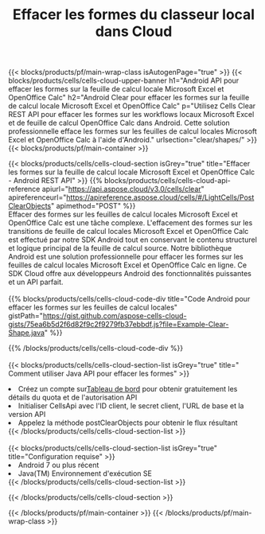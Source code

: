 ﻿---
title:  Effacer les formes du classeur local dans Cloud
description: API Cloud et SDK pour effacer les formes sur Microsoft Excel et OpenOffice Calc. Effacez les formes sur les feuilles de calcul locales par le Cells Cloud API. Le SDK prend en charge les types de langages de développement. Ils incluent Android, C#, Go, Java, NodeJS, Perl, PHP, Python, Ruby et Swift.
url: /fr/android/clear/shapes/
---
{{< blocks/products/pf/main-wrap-class isAutogenPage="true" >}}
{{< blocks/products/cells/cells-cloud-upper-banner h1="Android API pour effacer les formes sur la feuille de calcul locale Microsoft Excel et OpenOffice Calc" h2="Android Clear pour effacer les formes sur la feuille de calcul locale Microsoft Excel et OpenOffice Calc" p="Utilisez Cells Clear REST API pour effacer les formes sur les workflows locaux Microsoft Excel et de feuille de calcul OpenOffice Calc dans Android. Cette solution professionnelle efface les formes sur les feuilles de calcul locales Microsoft Excel et OpenOffice Calc à l\'aide d\'Android." urlsection="clear/shapes/" >}}
{{< blocks/products/pf/main-container >}}

{{< blocks/products/cells/cells-cloud-section isGrey="true" title="Effacer les formes sur la feuille de calcul locale Microsoft Excel et OpenOffice Calc - Android REST API" >}}
{{% blocks/products/cells/cells-cloud-api-reference apiurl="https://api.aspose.cloud/v3.0/cells/clear" apireferenceurl="https://apireference.aspose.cloud/cells/#/LightCells/PostClearObjects" apimethod="POST" %}}
<br/>
Effacer des formes sur les feuilles de calcul locales Microsoft Excel et OpenOffice Calc est une tâche complexe. L'effacement des formes sur les transitions de feuille de calcul locales Microsoft Excel et OpenOffice Calc est effectué par notre SDK Android tout en conservant le contenu structurel et logique principal de la feuille de calcul source. Notre bibliothèque Android est une solution professionnelle pour effacer les formes sur les feuilles de calcul locales Microsoft Excel et OpenOffice Calc en ligne. Ce SDK Cloud offre aux développeurs Android des fonctionnalités puissantes et un API parfait.
<br/>
<br/>
{{% blocks/products/cells/cells-cloud-code-div title="Code Android pour effacer les formes sur les feuilles de calcul locales" gistPath="https://gist.github.com/aspose-cells-cloud-gists/75ea6b5d2f6d82f9c2f9279fb37ebbdf.js?file=Example-Clear-Shape.java" %}}
  
{{% /blocks/products/cells/cells-cloud-code-div %}}
<br/>
<br/>
{{< blocks/products/cells/cells-cloud-section-list isGrey="true" title=" Comment utiliser Java API pour effacer les formes" >}}
<li> Créez un compte sur<a href="https://dashboard.aspose.cloud/">Tableau de bord</a> pour obtenir gratuitement les détails du quota et de l'autorisation API</li>
<li>Initialiser CellsApi avec l'ID client, le secret client, l'URL de base et la version API</li>
<li>Appelez la méthode postClearObjects pour obtenir le flux résultant</li>
{{< /blocks/products/cells/cells-cloud-section-list >}}
<br/>
<br/>
{{< blocks/products/cells/cells-cloud-section-list isGrey="true" title="Configuration requise" >}}
<li>Android 7 ou plus récent</li>
<li>Java(TM) Environnement d'exécution SE</li>
{{< /blocks/products/cells/cells-cloud-section-list >}}

{{< /blocks/products/cells/cells-cloud-section >}}

{{< /blocks/products/pf/main-container >}}
{{< /blocks/products/pf/main-wrap-class >}}
